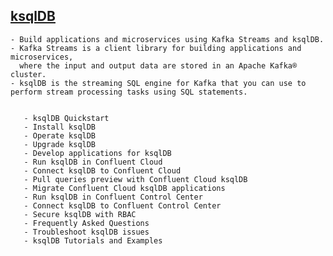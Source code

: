 
## [ksqlDB](https://docs.confluent.io/current/ksqldb/index.html)

    - Build applications and microservices using Kafka Streams and ksqlDB. 
    - Kafka Streams is a client library for building applications and microservices, 
      where the input and output data are stored in an Apache Kafka® cluster. 
    - ksqlDB is the streaming SQL engine for Kafka that you can use to perform stream processing tasks using SQL statements.

       
       - ksqlDB Quickstart
       - Install ksqlDB
       - Operate ksqlDB
       - Upgrade ksqlDB
       - Develop applications for ksqlDB
       - Run ksqlDB in Confluent Cloud
       - Connect ksqlDB to Confluent Cloud
       - Pull queries preview with Confluent Cloud ksqlDB
       - Migrate Confluent Cloud ksqlDB applications
       - Run ksqlDB in Confluent Control Center
       - Connect ksqlDB to Confluent Control Center
       - Secure ksqlDB with RBAC
       - Frequently Asked Questions
       - Troubleshoot ksqlDB issues
       - ksqlDB Tutorials and Examples